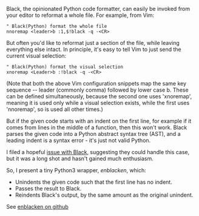 <!--
.. title: Format Python Snippets with Black.
.. slug: format-python-snippets-with-black
.. date: 2020-06-09 19:36:58+00:00
.. tags: geek,python,software,terminal
-->

Black, the opinionated Python code formatter, can easily be invoked from your
editor to reformat a whole file. For example, from Vim:

```vim
" Black(Python) format the whole file
nnoremap <leader>b :1,$!black -q -<CR>
```

But often you'd like to reformat just a section of the file, while leaving
everything else intact. In principle, it's easy to tell Vim to just send the
current visual selection:

```vim
" Black(Python) format the visual selection
xnoremap <Leader>b :!black -q -<CR>
```

(Note that both the above Vim configuration snippets map the same key
sequence -- leader (commonly comma) followed by lower case b. These can be
defined simultaneously, because the second one uses 'xnoremap', meaning it is
used only while a visual selection exists, while the first uses 'nnoremap', so
is used all other times.)

But if the given code starts with an indent on the first line, for example if
it comes from lines in the middle of a function, then this won't work. Black
parses the given code into a Python abstract syntax tree (AST), and a leading
indent is a syntax error - it's just not valid Python.

I filed a hopeful [issue with Black](https://github.com/psf/black/issues/1352),
suggesting they could handle this case, but it was a long shot and hasn't
gained much enthusiasm.

So, I present a tiny Python3 wrapper, *enblacken*, which:

* Unindents the given code such that the first line has no indent.
* Passes the result to Black.
* Reindents Black's output, by the same amount as the original unindent.

See [enblacken on github](https://github.com/tartley/dotfiles/blob/main/bin/enblacken)

